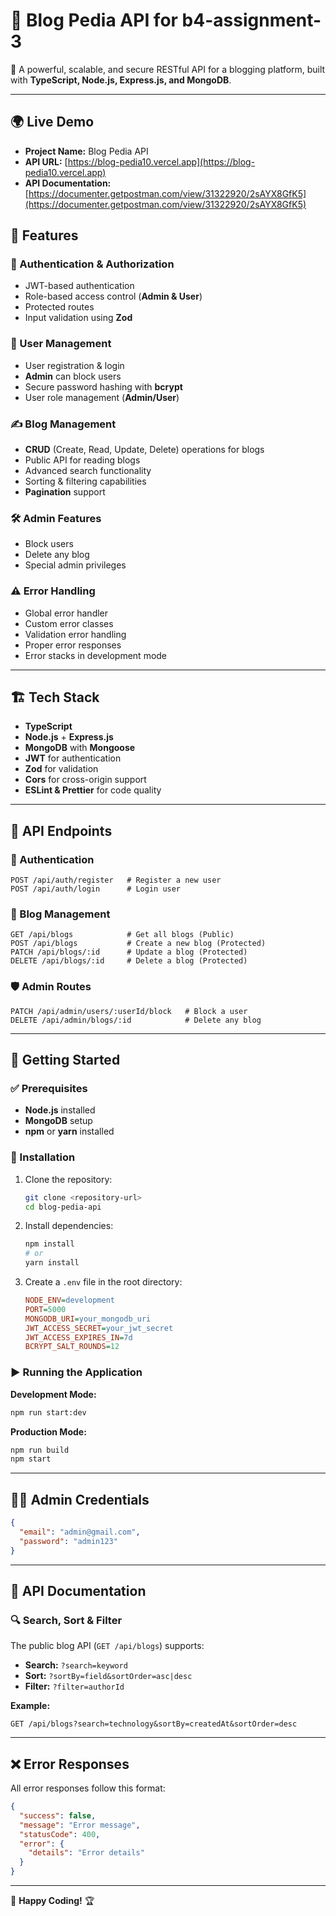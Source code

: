 # 📖 Blog Pedia API for b4-assignment-3

🚀 A powerful, scalable, and secure RESTful API for a blogging platform, built with **TypeScript, Node.js, Express.js, and MongoDB**.

---
## 🌍 Live Demo
- **Project Name:** Blog Pedia API
- **API URL:** [https://blog-pedia10.vercel.app](https://blog-pedia10.vercel.app)
- **API Documentation:** [https://documenter.getpostman.com/view/31322920/2sAYX8GfK5](https://documenter.getpostman.com/view/31322920/2sAYX8GfK5)
  
## 🌟 Features

### 🔐 Authentication & Authorization
- JWT-based authentication
- Role-based access control (**Admin & User**)
- Protected routes
- Input validation using **Zod**

### 👤 User Management
- User registration & login
- **Admin** can block users
- Secure password hashing with **bcrypt**
- User role management (**Admin/User**)

### ✍️ Blog Management
- **CRUD** (Create, Read, Update, Delete) operations for blogs
- Public API for reading blogs
- Advanced search functionality
- Sorting & filtering capabilities
- **Pagination** support

### 🛠️ Admin Features
- Block users
- Delete any blog
- Special admin privileges

### ⚠️ Error Handling
- Global error handler
- Custom error classes
- Validation error handling
- Proper error responses
- Error stacks in development mode

---
## 🏗️ Tech Stack

- **TypeScript**
- **Node.js** + **Express.js**
- **MongoDB** with **Mongoose**
- **JWT** for authentication
- **Zod** for validation
- **Cors** for cross-origin support
- **ESLint & Prettier** for code quality

---
## 📌 API Endpoints

### 🔑 Authentication
```http
POST /api/auth/register   # Register a new user
POST /api/auth/login      # Login user
```

### 📝 Blog Management
```http
GET /api/blogs            # Get all blogs (Public)
POST /api/blogs           # Create a new blog (Protected)
PATCH /api/blogs/:id      # Update a blog (Protected)
DELETE /api/blogs/:id     # Delete a blog (Protected)
```

### 🛡️ Admin Routes
```http
PATCH /api/admin/users/:userId/block   # Block a user
DELETE /api/admin/blogs/:id            # Delete any blog
```

---
## 🚀 Getting Started

### ✅ Prerequisites
- **Node.js** installed
- **MongoDB** setup
- **npm** or **yarn** installed

### 🔧 Installation
1. Clone the repository:
   ```bash
   git clone <repository-url>
   cd blog-pedia-api
   ```
2. Install dependencies:
   ```bash
   npm install
   # or
   yarn install
   ```
3. Create a `.env` file in the root directory:
   ```ini
   NODE_ENV=development
   PORT=5000
   MONGODB_URI=your_mongodb_uri
   JWT_ACCESS_SECRET=your_jwt_secret
   JWT_ACCESS_EXPIRES_IN=7d
   BCRYPT_SALT_ROUNDS=12
   ```

### ▶️ Running the Application

**Development Mode:**
```bash
npm run start:dev
```

**Production Mode:**
```bash
npm run build
npm start
```

---
## 👨‍💼 Admin Credentials
```json
{
  "email": "admin@gmail.com",
  "password": "admin123"
}
```

---
## 📜 API Documentation

### 🔍 Search, Sort & Filter
The public blog API (`GET /api/blogs`) supports:

- **Search:** `?search=keyword`
- **Sort:** `?sortBy=field&sortOrder=asc|desc`
- **Filter:** `?filter=authorId`

**Example:**
```http
GET /api/blogs?search=technology&sortBy=createdAt&sortOrder=desc
```

---
## ❌ Error Responses
All error responses follow this format:
```json
{
  "success": false,
  "message": "Error message",
  "statusCode": 400,
  "error": {
    "details": "Error details"
  }
}
```

---

🚀 **Happy Coding!** 🏆

